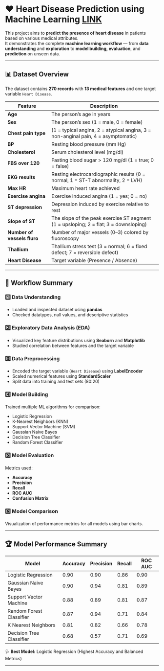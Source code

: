 # ❤️ Heart Disease Prediction using Machine Learning [LINK](https://github.com/Rakesh00966/Heart-Disease-prediction/blob/main/Heart_Disease_prediction.ipynb)

This project aims to **predict the presence of heart disease** in patients based on various medical attributes.  
It demonstrates the complete **machine learning workflow** — from **data understanding** and **exploration** to **model building, evaluation**, and **prediction** on unseen data.

---

## 📊 Dataset Overview

The dataset contains **270 records** with **13 medical features** and one target variable `Heart Disease`.

| Feature | Description |
|----------|-------------|
| **Age** | The person’s age in years |
| **Sex** | The person’s sex (1 = male, 0 = female) |
| **Chest pain type** | (1 = typical angina, 2 = atypical angina, 3 = non-anginal pain, 4 = asymptomatic) |
| **BP** | Resting blood pressure (mm Hg) |
| **Cholesterol** | Serum cholesterol level (mg/dl) |
| **FBS over 120** | Fasting blood sugar > 120 mg/dl (1 = true; 0 = false) |
| **EKG results** | Resting electrocardiographic results (0 = normal, 1 = ST-T abnormality, 2 = LVH) |
| **Max HR** | Maximum heart rate achieved |
| **Exercise angina** | Exercise induced angina (1 = yes; 0 = no) |
| **ST depression** | Depression induced by exercise relative to rest |
| **Slope of ST** | The slope of the peak exercise ST segment (1 = upsloping; 2 = flat; 3 = downsloping) |
| **Number of vessels fluro** | Number of major vessels (0–3) colored by fluoroscopy |
| **Thallium** | Thallium stress test (3 = normal; 6 = fixed defect; 7 = reversible defect) |
| **Heart Disease** | Target variable (Presence / Absence) |

---

## 🧠 Workflow Summary

### 1️⃣ Data Understanding
- Loaded and inspected dataset using **pandas**
- Checked datatypes, null values, and descriptive statistics

### 2️⃣ Exploratory Data Analysis (EDA)
- Visualized key feature distributions using **Seaborn** and **Matplotlib**
- Studied correlation between features and the target variable

### 3️⃣ Data Preprocessing
- Encoded the target variable (`Heart Disease`) using **LabelEncoder**
- Scaled numerical features using **StandardScaler**
- Split data into training and test sets (80:20)

### 4️⃣ Model Building
Trained multiple ML algorithms for comparison:
- Logistic Regression  
- K-Nearest Neighbors (KNN)  
- Support Vector Machine (SVM)  
- Gaussian Naive Bayes  
- Decision Tree Classifier  
- Random Forest Classifier  

### 5️⃣ Model Evaluation
Metrics used:
- **Accuracy**
- **Precision**
- **Recall**
- **ROC AUC**
- **Confusion Matrix**

### 6️⃣ Model Comparison
Visualization of performance metrics for all models using bar charts.

---

## 🏆 Model Performance Summary

| Model | Accuracy | Precision | Recall | ROC AUC |
|--------|-----------|------------|---------|----------|
| Logistic Regression | 0.90 | 0.90 | 0.86 | 0.90 |
| Gaussian Naive Bayes | 0.90 | 0.94 | 0.81 | 0.89 |
| Support Vector Machine | 0.88 | 0.89 | 0.81 | 0.87 |
| Random Forest Classifier | 0.87 | 0.94 | 0.71 | 0.84 |
| K Nearest Neighbors | 0.81 | 0.82 | 0.66 | 0.78 |
| Decision Tree Classifier | 0.68 | 0.57 | 0.71 | 0.69 |

🩺 **Best Model:** Logistic Regression (Highest Accuracy and Balanced Metrics)

---
